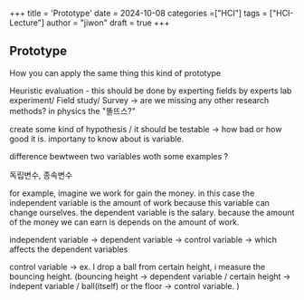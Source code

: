 +++
title = 'Prototype'
date = 2024-10-08
categories =["HCI"]
tags = ["HCI-Lecture"]
author = "jiwon"
draft = true
+++

## Prototype

How you can apply the same thing this kind of prototype

Heuristic evaluation - this should be done by experting fields by experts 
lab experiment/ Field study/ Survey -> are we missing any other research methods? in physics the "똘뜨스?" 

create some kind of hypothesis / it should be testable -> how bad or how good it is. importany to know about is variable. 

difference bewtween two variables woth some examples ? 

독립변수, 종속변수 

for example, imagine we work for gain the money. 
in this case the independent variable is the amount of work because this variable can change ourselves. 
the dependent variable is the salary. because the amount of the money we can earn is depends on the amount of work. 


independent variable -> 
dependent variable -> 
control variable -> which affects the dependent variables 

control variable -> ex. I drop a ball from certain height, i measure the bouncing height. (bouncing height -> dependent variable / certain  height -> indepent variable / ball(itself) or the floor -> control variable. )